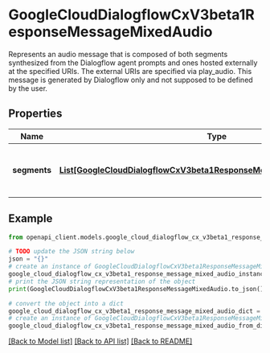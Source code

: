 # GoogleCloudDialogflowCxV3beta1ResponseMessageMixedAudio

Represents an audio message that is composed of both segments synthesized from the Dialogflow agent prompts and ones hosted externally at the specified URIs. The external URIs are specified via play_audio. This message is generated by Dialogflow only and not supposed to be defined by the user.

## Properties

Name | Type | Description | Notes
------------ | ------------- | ------------- | -------------
**segments** | [**List[GoogleCloudDialogflowCxV3beta1ResponseMessageMixedAudioSegment]**](GoogleCloudDialogflowCxV3beta1ResponseMessageMixedAudioSegment.md) | Segments this audio response is composed of. | [optional] 

## Example

```python
from openapi_client.models.google_cloud_dialogflow_cx_v3beta1_response_message_mixed_audio import GoogleCloudDialogflowCxV3beta1ResponseMessageMixedAudio

# TODO update the JSON string below
json = "{}"
# create an instance of GoogleCloudDialogflowCxV3beta1ResponseMessageMixedAudio from a JSON string
google_cloud_dialogflow_cx_v3beta1_response_message_mixed_audio_instance = GoogleCloudDialogflowCxV3beta1ResponseMessageMixedAudio.from_json(json)
# print the JSON string representation of the object
print(GoogleCloudDialogflowCxV3beta1ResponseMessageMixedAudio.to_json())

# convert the object into a dict
google_cloud_dialogflow_cx_v3beta1_response_message_mixed_audio_dict = google_cloud_dialogflow_cx_v3beta1_response_message_mixed_audio_instance.to_dict()
# create an instance of GoogleCloudDialogflowCxV3beta1ResponseMessageMixedAudio from a dict
google_cloud_dialogflow_cx_v3beta1_response_message_mixed_audio_from_dict = GoogleCloudDialogflowCxV3beta1ResponseMessageMixedAudio.from_dict(google_cloud_dialogflow_cx_v3beta1_response_message_mixed_audio_dict)
```
[[Back to Model list]](../README.md#documentation-for-models) [[Back to API list]](../README.md#documentation-for-api-endpoints) [[Back to README]](../README.md)


